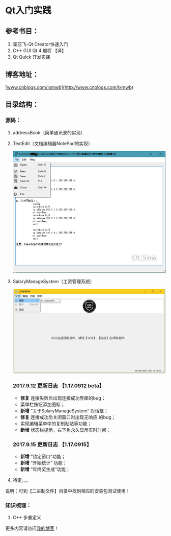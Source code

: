 # Qt入门实践

## 参考书目：

1. 霍亚飞-Qt Creator快速入门
2. C++ GUI Qt 4 编程 【译】
3. Qt Quick 开发实践

## 博客地址：

[www.cnblogs.com/lxmwb](http://www.cnblogs.com/lxmwb)

## 目录结构：

### 源码：

1. addressBook（简单通讯录的实现）

2. TextEdit（文档编辑器NotePad的实现）

   ![](images/textedit.jpg)

3. SalaryManageSystem（工资管理系统）

   ![](images/SalaryDMS.jpg)

   ### 2017.9.12 更新日志 【1.17.0912 beta】

   - **修复** 连接失败后出现连接成功界面的bug；
   - 菜单栏按钮添加图标；
   - **新增** “关于SalaryManageSystem” 对话框；
   - **修复** 连接成功后关闭窗口时出现无响应 的bug；
   - 实现编辑菜单中的复制粘贴等功能；
   - **新增** 状态栏提示，右下角永久显示实时时间；

   ### 2017.9.15 更新日志  【1.17.0915】

   - **新增** “锁定窗口”功能；
   - **新增** “开始统计” 功能；
   - **新增** “年终奖生成“功能；

4. 待定。。。


说明：可到【二进制文件】目录中找到相应的安装包测试使用！


### 知识梳理：

1. C++ 多重定义



更多内容请访问[我的博客](http://www.cnblogs.com.lxmwb)！